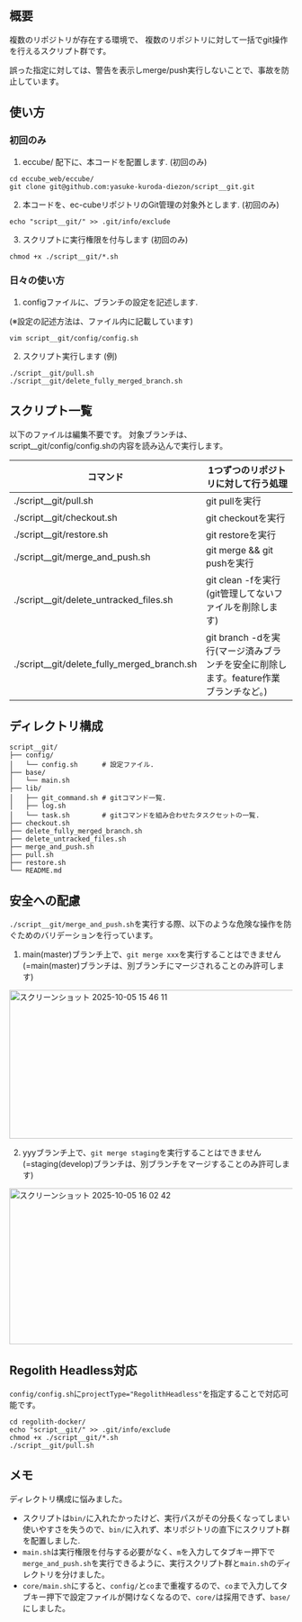 ## 概要

複数のリポジトリが存在する環境で、
複数のリポジトリに対して一括でgit操作を行えるスクリプト群です。

誤った指定に対しては、警告を表示しmerge/push実行しないことで、事故を防止しています。

## 使い方
### 初回のみ
1. eccube/ 配下に、本コードを配置します. (初回のみ)
  ```
  cd eccube_web/eccube/
  git clone git@github.com:yasuke-kuroda-diezon/script__git.git
  ```

2. 本コードを、ec-cubeリポジトリのGit管理の対象外とします. (初回のみ)
  ```
  echo "script__git/" >> .git/info/exclude
  ```

3. スクリプトに実行権限を付与します (初回のみ)
  ```
  chmod +x ./script__git/*.sh
  ```

### 日々の使い方
1. configファイルに、ブランチの設定を記述します.

  (※設定の記述方法は、ファイル内に記載しています)
  ```
  vim script__git/config/config.sh
  ```

2. スクリプト実行します (例)
```
./script__git/pull.sh
./script__git/delete_fully_merged_branch.sh
```

## スクリプト一覧

以下のファイルは編集不要です。
対象ブランチは、script__git/config/config.shの内容を読み込んで実行します。

| コマンド  | 1つずつのリポジトリに対して行う処理 |
| ------------- | ------------- |
| ./script__git/pull.sh | git pullを実行 |
| ./script__git/checkout.sh | git checkoutを実行 |
| ./script__git/restore.sh | git restoreを実行 |
| ./script__git/merge_and_push.sh | git merge && git pushを実行 |
| ./script__git/delete_untracked_files.sh | git clean -fを実行(git管理してないファイルを削除します) |
| ./script__git/delete_fully_merged_branch.sh | git branch -dを実行(マージ済みブランチを安全に削除します。feature作業ブランチなど。) |

## ディレクトリ構成

```
script__git/
├── config/
│   └── config.sh      # 設定ファイル.
├── base/
│   └── main.sh
├── lib/
│   ├── git_command.sh # gitコマンド一覧.
│   ├── log.sh
│   └── task.sh        # gitコマンドを組み合わせたタスクセットの一覧.
├── checkout.sh
├── delete_fully_merged_branch.sh
├── delete_untracked_files.sh
├── merge_and_push.sh
├── pull.sh
├── restore.sh
└── README.md
```

## 安全への配慮
`./script__git/merge_and_push.sh`を実行する際、以下のような危険な操作を防ぐためのバリデーションを行っています。

1. main(master)ブランチ上で、`git merge xxx`を実行することはできません
  (=main(master)ブランチは、別ブランチにマージされることのみ許可します)

<img width="651" height="264" alt="スクリーンショット 2025-10-05 15 46 11" src="https://github.com/user-attachments/assets/d7af625f-283c-4046-82de-a6fa23ecbb4d" />

2. yyyブランチ上で、`git merge staging`を実行することはできません
  (=staging(develop)ブランチは、別ブランチをマージすることのみ許可します)

<img width="691" height="277" alt="スクリーンショット 2025-10-05 16 02 42" src="https://github.com/user-attachments/assets/42030e59-4da7-4ac3-8e50-94ea53841c61" />


## Regolith Headless対応

`config/config.sh`に`projectType="RegolithHeadless"`を指定することで対応可能です。

```
cd regolith-docker/
echo "script__git/" >> .git/info/exclude
chmod +x ./script__git/*.sh
./script__git/pull.sh
```

## メモ

ディレクトリ構成に悩みました。
- スクリプトは`bin/`に入れたかったけど、実行パスがその分長くなってしまい使いやすさを失うので、`bin/`に入れず、本リポジトリの直下にスクリプト群を配置しました.
- `main.sh`は実行権限を付与する必要がなく、`m`を入力してタブキー押下で`merge_and_push.sh`を実行できるように、実行スクリプト群と`main.sh`のディレクトリを分けました。
- `core/main.sh`にすると、`config/`と`co`まで重複するので、`co`まで入力してタブキー押下で設定ファイルが開けなくなるので、`core/`は採用できず、`base/`にしました。
